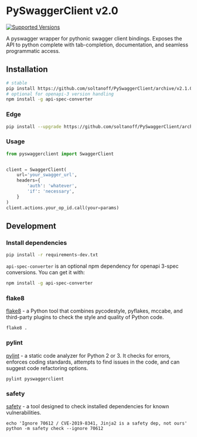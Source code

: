 # PySwaggerClient v2.0

[![Supported Versions](https://img.shields.io/pypi/pyversions/requests.svg)](https://pypi.org/project/requests)

A pyswagger wrapper for pythonic swagger client bindings. Exposes the API to python complete with tab-completion,
documentation, and seamless programmatic access.

## Installation

```bash
# stable
pip install https://github.com/soltanoff/PySwaggerClient/archive/v2.1.0.zip
# optional for openapi-3 version handling
npm install -g api-spec-converter
```

### Edge

```bash
pip install --upgrade https://github.com/soltanoff/PySwaggerClient/archive/master.zip
```

### Usage

```python
from pyswaggerclient import SwaggerClient


client = SwaggerClient(
    url='your_swagger_url',
    headers={
        'auth': 'whatever',
        'if': 'necessary',
    }
)
client.actions.your_op_id.call(your=params)
```

## Development

### Install dependencies

```bash
pip install -r requirements-dev.txt
```

`api-spec-converter` is an optional npm dependency for openapi 3-spec conversions. You can get it with:

```bash
npm install -g api-spec-converter
```

### flake8

[flake8](https://github.com/PyCQA/flake8) - a Python tool that combines pycodestyle, pyflakes, mccabe, and
third-party plugins to check the style and quality of Python code.

```shell
flake8 .
```

### pylint

[pylint](https://github.com/pylint-dev/pylint) - a static code analyzer for Python 2 or 3. It checks for
errors, enforces coding standards, attempts to find issues in the code, and can suggest code refactoring options.

```shell
pylint pyswaggerclient
```

### safety

[safety](https://pyup.io/safety/) - a tool designed to check installed dependencies for known vulnerabilities.

```shell
echo 'Ignore 70612 / CVE-2019-8341, Jinja2 is a safety dep, not ours'
python -m safety check --ignore 70612
```